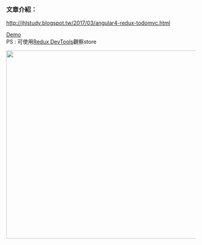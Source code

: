 ### 文章介紹：  
http://jhlstudy.blogspot.tw/2017/03/angular4-redux-todomvc.html  

<a href="https://jiahongl.github.io/study-ngrx/dist/">Demo</a>  
PS : 可使用<a href="https://chrome.google.com/webstore/detail/redux-devtools/lmhkpmbekcpmknklioeibfkpmmfibljd">Redux DevTools</a>觀察store


<img src="https://4.bp.blogspot.com/-0-zJFXqb2xg/WNk3kkJT-pI/AAAAAAAAAsA/4mM8AtVkRRAbV_CN0Mk0MrjYlI46ihefACLcB/s1600/HelpfulBigEagle.gif" width="800" height="500">
